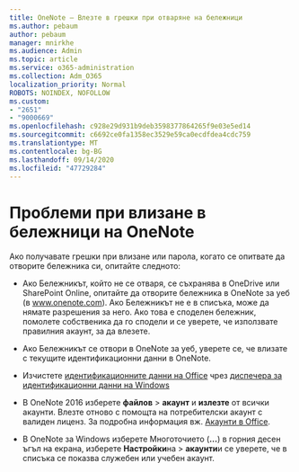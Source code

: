 ```yaml
---
title: OneNote – Влезте в грешки при отваряне на бележници
ms.author: pebaum
author: pebaum
manager: mnirkhe
ms.audience: Admin
ms.topic: article
ms.service: o365-administration
ms.collection: Adm_O365
localization_priority: Normal
ROBOTS: NOINDEX, NOFOLLOW
ms.custom:
- "2651"
- "9000669"
ms.openlocfilehash: c928e29d931b9deb3598377864265f9e03e5ed14
ms.sourcegitcommit: c6692ce0fa1358ec3529e59ca0ecdfdea4cdc759
ms.translationtype: MT
ms.contentlocale: bg-BG
ms.lasthandoff: 09/14/2020
ms.locfileid: "47729284"
---
```

# <a name="issues-signing-in-to-onenote-notebooks"></a>Проблеми при влизане в бележници на OneNote

Ако получавате грешки при влизане или парола, когато се опитвате да отворите бележника си, опитайте следното:

- Ако Бележникът, който не се отваря, се съхранява в OneDrive или SharePoint Online, опитайте да отворите бележника в OneNote за уеб (в www.onenote.com). Ако Бележникът не е в списъка, може да нямате разрешения за него. Ако това е споделен бележник, помолете собственика да го сподели и се уверете, че използвате правилния акаунт, за да влезете.

- Ако Бележникът се отвори в OneNote за уеб, уверете се, че влизате с текущите идентификационни данни в OneNote. 

- Изчистете [идентификационните данни на Office](https://docs.microsoft.com/office/troubleshoot/error-messages/another-account-already-signed-in#step-3-clear-cached-credentials-on-the-computer) чрез [диспечера за идентификационни данни на Windows](https://support.microsoft.com/help/4026814/windows-accessing-credential-manager)

- В OneNote 2016 изберете **файлов**  >  **акаунт** и **излезте** от всички акаунти. Влезте отново с помощта на потребителски акаунт с валиден лиценз. За подробна информация вж. [Акаунти в Office](https://support.office.com/article/accounts-in-office-628ea040-f265-49de-b986-be09c3ebf8a9).

- В OneNote за Windows изберете Многоточието (**...**) в горния десен ъгъл на екрана, изберете **Настройки**на  >  **акаунти**и се уверете, че в списъка се показва служебен или учебен акаунт.
